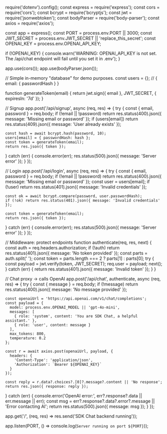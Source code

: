 require('dotenv').config();
const express = require('express');
const cors = require('cors');
const bcrypt = require('bcryptjs');
const jwt = require('jsonwebtoken');
const bodyParser = require('body-parser');
const axios = require('axios');

const app = express();
const PORT = process.env.PORT || 3000;
const JWT_SECRET = process.env.JWT_SECRET || 'replace_this_secret';
const OPENAI_KEY = process.env.OPENAI_API_KEY;

if (!OPENAI_KEY) {
  console.warn('WARNING: OPENAI_API_KEY is not set. The /api/chat endpoint will fail until you set it in .env');
}

app.use(cors());
app.use(bodyParser.json());

// Simple in-memory "database" for demo purposes.
const users = {}; // { email: { passwordHash } }

function generateToken(email) {
  return jwt.sign({ email }, JWT_SECRET, { expiresIn: '7d' });
}

// Signup
app.post('/api/signup', async (req, res) => {
  try {
    const { email, password } = req.body;
    if (!email || !password) return res.status(400).json({ message: 'Missing email or password' });
    if (users[email]) return res.status(409).json({ message: 'User already exists' });

    const hash = await bcrypt.hash(password, 10);
    users[email] = { passwordHash: hash };
    const token = generateToken(email);
    return res.json({ token });
  } catch (err) {
    console.error(err);
    res.status(500).json({ message: 'Server error' });
  }
});

// Login
app.post('/api/login', async (req, res) => {
  try {
    const { email, password } = req.body;
    if (!email || !password) return res.status(400).json({ message: 'Missing email or password' });
    const user = users[email];
    if (!user) return res.status(401).json({ message: 'Invalid credentials' });

    const ok = await bcrypt.compare(password, user.passwordHash);
    if (!ok) return res.status(401).json({ message: 'Invalid credentials' });

    const token = generateToken(email);
    return res.json({ token });
  } catch (err) {
    console.error(err);
    res.status(500).json({ message: 'Server error' });
  }
});

// Middleware: protect endpoints
function authenticate(req, res, next) {
  const auth = req.headers.authorization;
  if (!auth) return res.status(401).json({ message: 'No token provided' });
  const parts = auth.split(' ');
  const token = parts.length === 2 ? parts[1] : parts[0];
  try {
    const payload = jwt.verify(token, JWT_SECRET);
    req.user = payload;
    next();
  } catch (err) {
    return res.status(401).json({ message: 'Invalid token' });
  }
}

// Chat proxy -> calls OpenAI
app.post('/api/chat', authenticate, async (req, res) => {
  try {
    const { message } = req.body;
    if (!message) return res.status(400).json({ message: 'No message provided' });

    const openaiUrl = 'https://api.openai.com/v1/chat/completions';
    const payload = {
      model: process.env.OPENAI_MODEL || 'gpt-4o-mini',
      messages: [
        { role: 'system', content: 'You are SDK Chat, a helpful assistant.' },
        { role: 'user', content: message }
      ],
      max_tokens: 800,
      temperature: 0.2
    };

    const r = await axios.post(openaiUrl, payload, {
      headers: {
        'Content-Type': 'application/json',
        'Authorization': `Bearer ${OPENAI_KEY}`
      }
    });

    const reply = r.data?.choices?.[0]?.message?.content || 'No response';
    return res.json({ response: reply });
  } catch (err) {
    console.error('OpenAI error:', err?.response?.data || err.message || err);
    const msg = err?.response?.data?.error?.message || 'Error contacting AI';
    return res.status(500).json({ message: msg });
  }
});

app.get('/', (req, res) => res.send('SDK Chat backend running'));

app.listen(PORT, () => console.log(`Server running on port ${PORT}`));

